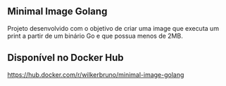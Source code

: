 ## Minimal Image Golang
Projeto desenvolvido com o objetivo de criar uma image que executa um print a partir de um binário Go e que possua menos de 2MB.

## Disponível no Docker Hub
https://hub.docker.com/r/wilkerbruno/minimal-image-golang
